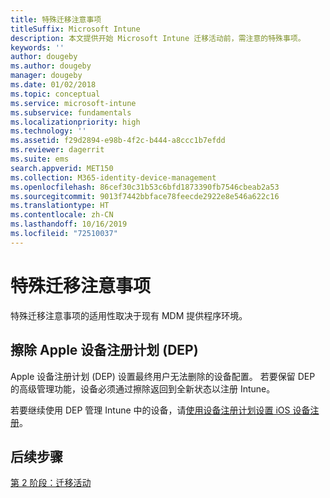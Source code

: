 ```yaml
---
title: 特殊迁移注意事项
titleSuffix: Microsoft Intune
description: 本文提供开始 Microsoft Intune 迁移活动前，需注意的特殊事项。
keywords: ''
author: dougeby
ms.author: dougeby
manager: dougeby
ms.date: 01/02/2018
ms.topic: conceptual
ms.service: microsoft-intune
ms.subservice: fundamentals
ms.localizationpriority: high
ms.technology: ''
ms.assetid: f29d2894-e98b-4f2c-b444-a8ccc1b7efdd
ms.reviewer: dagerrit
ms.suite: ems
search.appverid: MET150
ms.collection: M365-identity-device-management
ms.openlocfilehash: 86cef30c31b53c6bfd1873390fb7546cbeab2a53
ms.sourcegitcommit: 9013f7442bbface78feecde2922e8e546a622c16
ms.translationtype: HT
ms.contentlocale: zh-CN
ms.lasthandoff: 10/16/2019
ms.locfileid: "72510037"
---
```

# <a name="special-migration-considerations"></a>特殊迁移注意事项

特殊迁移注意事项的适用性取决于现有 MDM 提供程序环境。

## <a name="wipe-for-apples-device-enrollment-program-dep"></a>擦除 Apple 设备注册计划 (DEP)

Apple 设备注册计划 (DEP) 设置最终用户无法删除的设备配置。 若要保留 DEP 的高级管理功能，设备必须通过擦除返回到全新状态以注册 Intune。

若要继续使用 DEP 管理 Intune 中的设备，请[使用设备注册计划设置 iOS 设备注册](../enrollment/device-enrollment-program-enroll-ios.md)。


## <a name="next-steps"></a>后续步骤

[第 2 阶段：迁移活动](../migration-guide-campaign.md)
